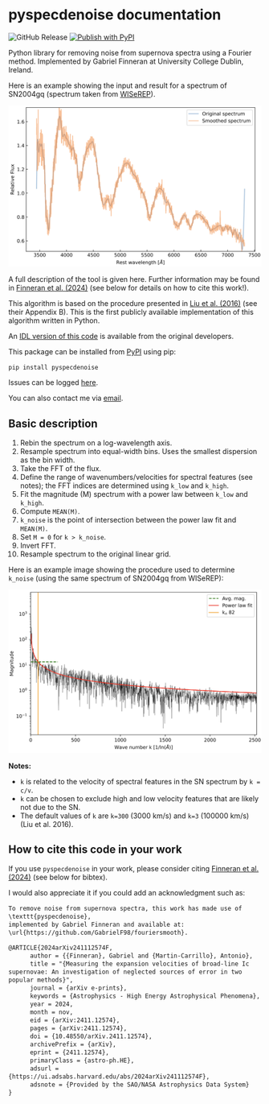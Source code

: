 # pyspecdenoise documentation

![GitHub Release](https://img.shields.io/github/v/release/GabrielF98/pyspecdenoise?color=teal)
[![Publish with PyPI](https://github.com/GabrielF98/fouriersmooth/actions/workflows/python-publish.yml/badge.svg)](https://github.com/GabrielF98/fouriersmooth/actions/workflows/python-publish.yml)

Python library for removing noise from supernova spectra using a Fourier method. Implemented by Gabriel Finneran at University College Dublin, Ireland.

Here is an example showing the input and result for a spectrum of SN2004gq (spectrum taken from [WISeREP](https://www.wiserep.org/object/8340)).

![Spectrum Example](https://github.com/GabrielF98/fouriersmooth/blob/main/docs/_static/FitB.png)

A full description of the tool is given here. Further information may be found in [Finneran et al. (2024)](https://arxiv.org/abs/2411.12574) (see below for details on how to cite this work!).

This algorithm is based on the procedure presented in [Liu et al. (2016)](https://ui.adsabs.harvard.edu/abs/2016ApJ...827...90L/abstract) (see their Appendix B). This is the first publicly available implementation of this algorithm written in Python.  

An [IDL version of this code](https://github.com/metal-sn/SESNspectraLib/blob/master/SNspecFFTsmooth.pro) is available from the original developers.

This package can be installed from [PyPI](https://pypi.org/project/pyspecdenoise/) using pip:

```
pip install pyspecdenoise
```
 
Issues can be logged [here](https://github.com/GabrielF98/fouriersmooth/issues).

You can also contact me via [email](mailto:gabfin15@gmail.com).

## Basic description

1. Rebin the spectrum on a log-wavelength axis.
2. Resample spectrum into equal-width bins. Uses the smallest dispersion as the bin width.
3. Take the FFT of the flux.
4. Define the range of wavenumbers/velocities for spectral features (see notes); the FFT indices are determined using `k_low` and `k_high`.
5. Fit the magnitude (M) spectrum with a power law between `k_low` and `k_high`.
6. Compute `MEAN(M)`.
7. `k_noise` is the point of intersection between the power law fit and `MEAN(M)`.
8. Set `M = 0` for `k > k_noise`.
9. Invert FFT.
10. Resample spectrum to the original linear grid.

Here is an example image showing the procedure used to determine `k_noise` (using the same spectrum of SN2004gq from WISeREP):

![Spectrum Example](https://github.com/GabrielF98/fouriersmooth/blob/main/docs/_static/FitA.png)

**Notes:**

- `k` is related to the velocity of spectral features in the SN spectrum by `k = c/v`.
- `k` can be chosen to exclude high and low velocity features that are likely not due to the SN.
- The default values of `k` are `k=300` (3000 km/s) and `k=3` (100000 km/s) (Liu et al. 2016).

## How to cite this code in your work

If you use `pyspecdenoise` in your work, please consider citing [Finneran et al. (2024)](https://arxiv.org/abs/2411.12574) (see below for bibtex).  

I would also appreciate it if you could add an acknowledgment such as:

```
To remove noise from supernova spectra, this work has made use of \texttt{pyspecdenoise},
implemented by Gabriel Finneran and available at: \url{https://github.com/GabrielF98/fouriersmooth}.
```

```
@ARTICLE{2024arXiv241112574F,
      author = {{Finneran}, Gabriel and {Martin-Carrillo}, Antonio},
      title = "{Measuring the expansion velocities of broad-line Ic supernovae: An investigation of neglected sources of error in two popular methods}",
      journal = {arXiv e-prints},
      keywords = {Astrophysics - High Energy Astrophysical Phenomena},
      year = 2024,
      month = nov,
      eid = {arXiv:2411.12574},
      pages = {arXiv:2411.12574},
      doi = {10.48550/arXiv.2411.12574},
      archivePrefix = {arXiv},
      eprint = {2411.12574},
      primaryClass = {astro-ph.HE},
      adsurl = {https://ui.adsabs.harvard.edu/abs/2024arXiv241112574F},
      adsnote = {Provided by the SAO/NASA Astrophysics Data System}
}
```

